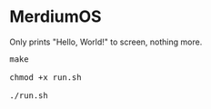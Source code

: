 # MerdiumOS
Only prints "Hello, World!" to screen, nothing more.

<pre>
make<br>
chmod +x run.sh<br>
./run.sh<br>
</pre>
